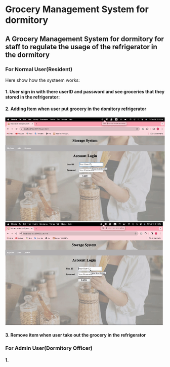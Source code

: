 # Grocery Management System for dormitory
## A Grocery Management System for dormitory for staff to regulate the usage of the refrigerator in the dormitory

### For Normal User(Resident)
Here show how the systeem works:
#### 1. User sign in with there userID and password and see groceries that they stored in the refrigerator:

#### 2. Adding Item when user put grocery in the domitory refrigerator
![Alt text](https://github.com/William-07/Grocery-Management-System-for-Dormitory-Refrigerators/blob/main/GIF/Login.gif "GIF Title")
![Alt text](https://github.com/William-07/Grocery-Management-System-for-Dormitory-Refrigerators/blob/main/GIF/Login2.gif "GIF Title")

#### 3. Remove item when user take out the grocery in the refrigerator

### For Admin User(Dormitory Officer)

#### 1.
